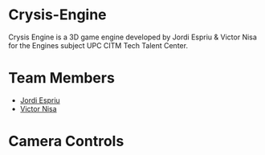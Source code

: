 # Crysis-Engine

Crysis Engine is a 3D game engine developed by Jordi Espriu & Victor Nisa for the Engines subject UPC CITM Tech Talent Center.

# Team Members
- [Jordi Espriu](https://github.com/LordUnicorn31)
- [Victor Nisa](https://github.com/VictorNisa)

# Camera Controls